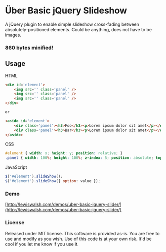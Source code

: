 # &#220;ber Basic jQuery Slideshow

A jQuery plugin to enable simple slideshow cross-fading between absolutely-positioned elements. Could be anything, does not have to be images.

### 860 bytes minified!

## Usage

HTML
```html
<div id='element'>
	<img src='' class='panel' />
	<img src='' class='panel' />
	<img src='' class='panel' />
</div>

or

<aside id='element'>
	<div class='panel'><h3>Foo</h3><p>Lorem ipsum dolor sit amet</p></div>
	<div class='panel'><h3>Bar</h3><p>Lorem ipsum dolor sit amet</p></div>
</aside>
```

CSS
```css
#element { width: x; height: y; position: relative; }
.panel { width: 100%; height: 100%; z-index: 5; position: absolute; top: 0; left: 0; display: none; }
```

JavaScript
```js
$('#element').slideShow();
$('#element').slideShow({ option: value });
```

### Demo
[http://lewiswalsh.com/demos/uber-basic-jquery-slider/](http://lewiswalsh.com/demos/uber-basic-jquery-slider/)

### License
Released under MIT license. This software is provided as-is. You are free to use and modify as you wish. Use of this code is at your own risk. It'd be cool if you let me know if you use it.
